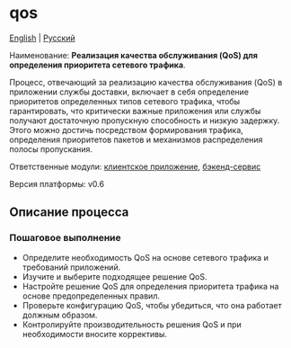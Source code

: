# qos

[English](qos.md) | [Русский](qos.ru.md)

Наименование: **Реализация качества обслуживания (QoS) для определения приоритета сетевого трафика**.

Процесс, отвечающий за реализацию качества обслуживания (QoS) в приложении службы доставки, включает в себя определение приоритетов определенных типов сетевого трафика, чтобы гарантировать, что критически важные приложения или службы получают достаточную пропускную способность и низкую задержку. Этого можно достичь посредством формирования трафика, определения приоритетов пакетов и механизмов распределения полосы пропускания.

Ответственные модули: [клиентское приложение](../../frontend/adminclient.ru.md), [бэкенд-сервис](../../backend/adminbackend.ru.md)

Версия платформы: v0.6

## Описание процесса

### Пошаговое выполнение

- Определите необходимость QoS на основе сетевого трафика и требований приложений.
- Изучите и выберите подходящее решение QoS.
- Настройте решение QoS для определения приоритета трафика на основе предопределенных правил.
- Проверьте конфигурацию QoS, чтобы убедиться, что она работает должным образом.
- Контролируйте производительность решения QoS и при необходимости вносите коррективы.
